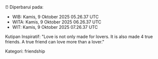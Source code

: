⏰ Diperbarui pada:
- WIB: Kamis, 9 Oktober 2025 05.26.37 UTC
- WITA: Kamis, 9 Oktober 2025 06.26.37 UTC
- WIT: Kamis, 9 Oktober 2025 07.26.37 UTC

Kutipan Inspiratif:
"Love is not only made for lovers. It is also made 4 true friends. A true friend can love more than a lover."


Kategori: friendship

